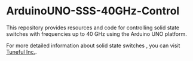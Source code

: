 # ArduinoUNO-SSS-40GHz-Control
This repository provides resources and code for controlling solid state switches with frequencies up to 40 GHz using the Arduino UNO platform.


For more detailed information about solid state switches , you can visit [Tuneful Inc.](https://tunefulinc.com/solid-state-switches-up-to-67-ghz).


